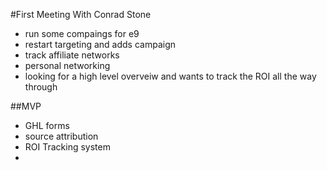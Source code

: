 #First Meeting With Conrad Stone

- run some compaings for e9
- restart targeting and adds campaign
- track affiliate networks
- personal networking
- looking for a high level overveiw and wants to track the ROI all the way through

##MVP
- GHL forms
- source attribution
- ROI Tracking system
- 
